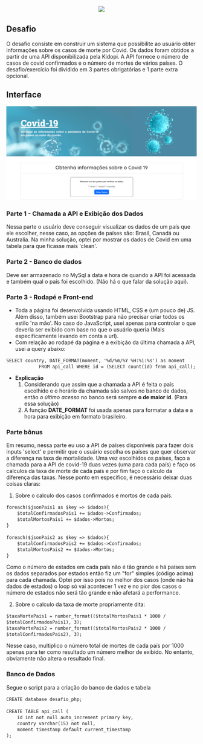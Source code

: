 <p align="center">
	<img src="https://www.skyhub.bio/wp-content/uploads/2021/09/kidopi.png">
</p>

## Desafio
O desafio consiste em construir um sistema que possibilite ao usuário obter informações sobre os casos de morte por Covid. Os dados foram obtidos a partir de uma API disponibilizada pela Kidopi. A API fornece o número de casos de covid confirmados e o número de mortes de vários países. O desafio/exercício foi dividido em 3 partes obrigatórias e 1 parte extra opcional.

## Interface
<p align="center">
	<img src="./public/home.png">
</p>

### Parte 1 - Chamada a API e Exibição dos Dados
Nessa parte o usuário deve conseguir visualizar os dados de um país que ele escolher, nesse caso, as opções de países são: Brasil, Canadá ou Australia. Na minha solução, optei por mostrar os dados de Covid em uma tabela para que ficasse mais 'clean'. 

### Parte 2 - Banco de dados
Deve ser armazenado no MySql a data e hora de quando a API foi acessada e também qual o país foi escolhido. (Não há o que falar da solução aqui).

### Parte 3 - Rodapé e Front-end
- Toda a página foi desenvolvida usando HTML, CSS e (um pouco de) JS. Além disso, também usei Bootstrap para não precisar criar todos os estilo 'na mão'. No caso do JavaScript, usei apenas para controlar o que deveria ser exibido com base no que o usuário queria (Mais especificamente levando em conta a url). 
- Com relação ao rodapé da página e a exibição da última chamada a API, usei a query abaixo:

```
SELECT country, DATE_FORMAT(moment, '%d/%m/%Y %H:%i:%s') as moment 
            FROM api_call WHERE id = (SELECT count(id) from api_call);
```
- **Explicação**
    1. Considerando que assim que a chamada a API é feita o país escolhido e o horário da chamada são salvos no banco de dados, então *o último acesso* no banco será sempre **o de maior id**. (Para essa solução)  
    2. A função **DATE_FORMAT** foi usada apenas para formatar a data e a hora para exibição em formato brasileiro.

### Parte bônus
Em resumo, nessa parte eu uso a API de países disponíveis para fazer dois inputs 'select' e permitir que o usuário escolha os países que quer observar a diferença na taxa de mortalidade. Uma vez escolhidos os países, faço a chamada para a API de covid-19 duas vezes (uma para cada país) e faço os calculos da taxa de morte de cada país e por fim faço o calculo da diferença das taxas. Nesse ponto em específico, é necessário deixar duas coisas claras: 

1. Sobre o calculo dos casos confirmados e mortos de cada país. 
```
foreach($jsonPais1 as $key => $dados){
    $totalConfirmadosPais1 += $dados->Confirmados;
    $totalMortosPais1 += $dados->Mortos;
}

foreach($jsonPais2 as $key => $dados){
    $totalConfirmadosPais2 += $dados->Confirmados;
    $totalMortosPais2 += $dados->Mortos;
}
```
Como o número de estados em cada país não é tão grande e há países sem os dados separados por estados então fiz um "for" simples (código acima) para cada chamada. Optei por isso pois no melhor dos casos (onde não há dados de estados) o loop só vai acontecer 1 vez e no pior dos casos o número de estados não será tão grande e não afetará a performance. 

2. Sobre o calculo da taxa de morte propriamente dita:
```
$taxaMortePais1 = number_format(($totalMortosPais1 * 1000 / $totalConfirmadosPais1), 3);
$taxaMortePais2 = number_format(($totalMortosPais2 * 1000 / $totalConfirmadosPais2), 3);
```
Nesse caso, multiplico o número total de mortes de cada país por 1000 apenas para ter como resultado um número melhor de exibido. No entanto, obviamente não altera o resultado final. 

### Banco de Dados
Segue o script para a criação do banco de dados e tabela

```
CREATE database desafio_php;

CREATE TABLE api_call (
	id int not null auto_increment primary key,
    country varchar(15) not null,
    moment timestamp default current_timestamp
);
```